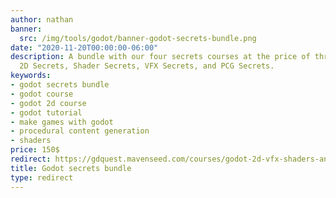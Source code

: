 ```yaml
---
author: nathan
banner:
  src: /img/tools/godot/banner-godot-secrets-bundle.png
date: "2020-11-20T00:00:00-06:00"
description: A bundle with our four secrets courses at the price of three! It contains
  2D Secrets, Shader Secrets, VFX Secrets, and PCG Secrets.
keywords:
- godot secrets bundle
- godot course
- godot 2d course
- godot tutorial
- make games with godot
- procedural content generation
- shaders
price: 150$
redirect: https://gdquest.mavenseed.com/courses/godot-2d-vfx-shaders-and-pcg-secrets-bundle
title: Godot secrets bundle
type: redirect
---
```

